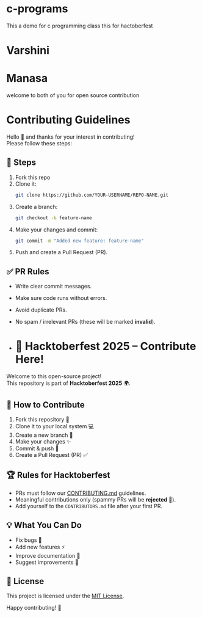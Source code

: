 # c-programs
This a demo for c programming class
this for hactoberfest
# Varshini
# Manasa
welcome to both of you for open source contribution
# Contributing Guidelines

Hello 👋 and thanks for your interest in contributing!  
Please follow these steps:

## 🔧 Steps
1. Fork this repo  
2. Clone it:
   ```bash
   git clone https://github.com/YOUR-USERNAME/REPO-NAME.git
   ```
3. Create a branch:
   ```bash
   git checkout -b feature-name
   ```
4. Make your changes and commit:
   ```bash
   git commit -m "Added new feature: feature-name"
   ```
5. Push and create a Pull Request (PR).

## ✅ PR Rules
- Write clear commit messages.  
- Make sure code runs without errors.  
- Avoid duplicate PRs.  
- No spam / irrelevant PRs (these will be marked **invalid**).

- # 🎉 Hacktoberfest 2025 – Contribute Here!

Welcome to this open-source project!  
This repository is part of **Hacktoberfest 2025** 🌍.

## 🚀 How to Contribute
1. Fork this repository 🍴  
2. Clone it to your local system 💻  
3. Create a new branch 🌱  
4. Make your changes ✨  
5. Commit & push 🔼  
6. Create a Pull Request (PR) ✅

## 🏆 Rules for Hacktoberfest
- PRs must follow our [CONTRIBUTING.md](CONTRIBUTING.md) guidelines.  
- Meaningful contributions only (spammy PRs will be **rejected** 🚫).  
- Add yourself to the `CONTRIBUTORS.md` file after your first PR.  

## 💡 What You Can Do
- Fix bugs 🐞  
- Add new features ⚡  
- Improve documentation 📖  
- Suggest improvements 🚀  

## 📝 License
This project is licensed under the [MIT License](LICENSE).


Happy contributing! 🎉
